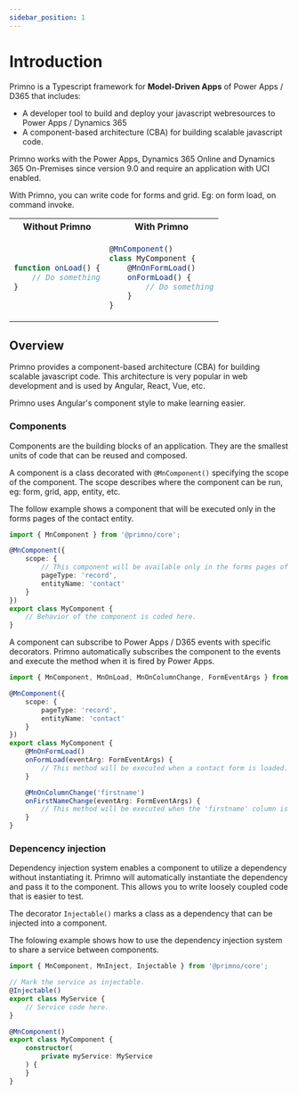 ```yaml
---
sidebar_position: 1
---
```


# Introduction

Primno is a Typescript framework for **Model-Driven Apps** of Power Apps / D365 that includes:

- A developer tool to build and deploy your javascript webresources to Power Apps / Dynamics 365
- A component-based architecture (CBA) for building scalable javascript code.

Primno works with the Power Apps, Dynamics 365 Online and Dynamics 365 On-Premises since version 9.0 and require an application with UCI enabled.

With Primno, you can write code for forms and grid. Eg: on form load, on command invoke.

<table>
<tr>
<th>Without Primno</th>
<th>With Primno</th>
</tr>
<tr>
<td>

```ts
function onLoad() {
    // Do something
}
```
</td>
<td>

```ts
@MnComponent()
class MyComponent {
    @MnOnFormLoad()
    onFormLoad() {
        // Do something
    }
}
```
</td>
</tr>
</table>

## Overview

Primno provides a component-based architecture (CBA) for building scalable javascript code.
This architecture is very popular in web development and is used by Angular, React, Vue, etc.

Primno uses Angular's component style to make learning easier.

### Components

Components are the building blocks of an application. They are the smallest units of code that can be reused and composed.

A component is a class decorated with `@MnComponent()` specifying the scope of the component.
The scope describes where the component can be run, eg: form, grid, app, entity, etc.

The follow example shows a component that will be executed only in the forms pages of the contact entity.
```ts
import { MnComponent } from '@primno/core';

@MnComponent({
    scope: {
        // This component will be available only in the forms pages of the contact entity.
        pageType: 'record',
        entityName: 'contact'
    }
})
export class MyComponent {
    // Behavior of the component is coded here.
}
```

A component can subscribe to Power Apps / D365 events with specific decorators.
Primno automatically subscribes the component to the events and execute the method when it is fired by Power Apps.

```ts
import { MnComponent, MnOnLoad, MnOnColumnChange, FormEventArgs } from '@primno/core';

@MnComponent({
    scope: {
        pageType: 'record',
        entityName: 'contact'
    }
})
export class MyComponent {
    @MnOnFormLoad()
    onFormLoad(eventArg: FormEventArgs) {
        // This method will be executed when a contact form is loaded.
    }

    @MnOnColumnChange('firstname')
    onFirstNameChange(eventArg: FormEventArgs) {
        // This method will be executed when the 'firstname' column is changed.
    }
}
```

### Depencency injection

Dependency injection system enables a component to utilize a dependency without instantiating it. Primno will automatically instantiate the dependency and pass it to the component. This allows you to write loosely coupled code that is easier to test.

The decorator `Injectable()` marks a class as a dependency that can be injected into a component.

The folowing example shows how to use the dependency injection system to share a service between components.

```ts
import { MnComponent, MnInject, Injectable } from '@primno/core';

// Mark the service as injectable.
@Injectable()
export class MyService {
    // Service code here.
}

@MnComponent()
export class MyComponent {
    constructor(
        private myService: MyService
    ) {
    }
}
```